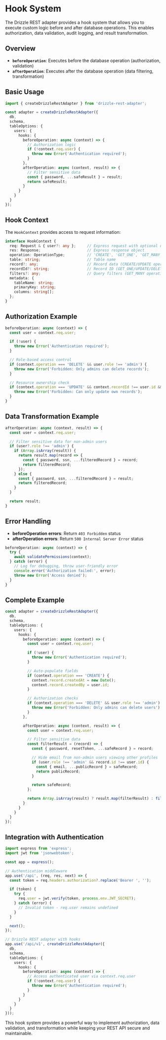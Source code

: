 # Hook System

The Drizzle REST adapter provides a hook system that allows you to execute custom logic before and after database operations. This enables authorization, data validation, audit logging, and result transformation.

## Overview

- **`beforeOperation`**: Executes before the database operation (authorization, validation)
- **`afterOperation`**: Executes after the database operation (data filtering, transformation)

## Basic Usage

```typescript
import { createDrizzleRestAdapter } from 'drizzle-rest-adapter';

const adapter = createDrizzleRestAdapter({
  db,
  schema,
  tableOptions: {
    users: {
      hooks: {
        beforeOperation: async (context) => {
          // Authorization logic
          if (!context.req.user) {
            throw new Error('Authentication required');
          }
        },
        afterOperation: async (context, result) => {
          // Filter sensitive data
          const { password, ...safeResult } = result;
          return safeResult;
        }
      }
    }
  }
});
```

## Hook Context

The `HookContext` provides access to request information:

```typescript
interface HookContext {
  req: Request & { user?: any };     // Express request with optional user
  res: Response;                     // Express response object
  operation: OperationType;          // 'CREATE', 'GET_ONE', 'GET_MANY', 'UPDATE', 'REPLACE', 'DELETE'
  table: string;                     // Table name
  record?: any;                      // Record data (CREATE/UPDATE operations)
  recordId?: string;                 // Record ID (GET_ONE/UPDATE/DELETE operations)
  filters?: any;                     // Query filters (GET_MANY operations)
  metadata: {
    tableName: string;
    primaryKey: string;
    columns: string[];
  };
}
```

## Authorization Example

```typescript
beforeOperation: async (context) => {
  const user = context.req.user;

  if (!user) {
    throw new Error('Authentication required');
  }

  // Role-based access control
  if (context.operation === 'DELETE' && user.role !== 'admin') {
    throw new Error('Forbidden: Only admins can delete records');
  }

  // Resource ownership check
  if (context.operation === 'UPDATE' && context.recordId !== user.id && user.role !== 'admin') {
    throw new Error('Forbidden: Can only update own records');
  }
}
```

## Data Transformation Example

```typescript
afterOperation: async (context, result) => {
  const user = context.req.user;

  // Filter sensitive data for non-admin users
  if (user?.role !== 'admin') {
    if (Array.isArray(result)) {
      return result.map(record => {
        const { password, ssn, ...filteredRecord } = record;
        return filteredRecord;
      });
    } else {
      const { password, ssn, ...filteredRecord } = result;
      return filteredRecord;
    }
  }

  return result;
}
```

## Error Handling

- **beforeOperation errors**: Return `403 Forbidden` status
- **afterOperation errors**: Return `500 Internal Server Error` status

```typescript
beforeOperation: async (context) => {
  try {
    await validatePermissions(context);
  } catch (error) {
    // Log for debugging, throw user-friendly error
    console.error('Authorization failed:', error);
    throw new Error('Access denied');
  }
}
```

## Complete Example

```typescript
const adapter = createDrizzleRestAdapter({
  db,
  schema,
  tableOptions: {
    users: {
      hooks: {
        beforeOperation: async (context) => {
          const user = context.req.user;

          if (!user) {
            throw new Error('Authentication required');
          }

          // Auto-populate fields
          if (context.operation === 'CREATE') {
            context.record.createdAt = new Date();
            context.record.createdBy = user.id;
          }

          // Authorization checks
          if (context.operation === 'DELETE' && user.role !== 'admin') {
            throw new Error('Forbidden: Only admins can delete users');
          }
        },

        afterOperation: async (context, result) => {
          const user = context.req.user;

          // Filter sensitive data
          const filterResult = (record) => {
            const { password, resetToken, ...safeRecord } = record;

            // Hide email from non-admin users viewing other profiles
            if (user.role !== 'admin' && record.id !== user.id) {
              const { email, ...publicRecord } = safeRecord;
              return publicRecord;
            }

            return safeRecord;
          };

          return Array.isArray(result) ? result.map(filterResult) : filterResult(result);
        }
      }
    }
  }
});
```

## Integration with Authentication

```typescript
import express from 'express';
import jwt from 'jsonwebtoken';

const app = express();

// Authentication middleware
app.use('/api', (req, res, next) => {
  const token = req.headers.authorization?.replace('Bearer ', '');

  if (token) {
    try {
      req.user = jwt.verify(token, process.env.JWT_SECRET);
    } catch (error) {
      // Invalid token - req.user remains undefined
    }
  }

  next();
});

// Drizzle REST adapter with hooks
app.use('/api/v1', createDrizzleRestAdapter({
  db,
  schema,
  tableOptions: {
    users: {
      hooks: {
        beforeOperation: async (context) => {
          // Access authenticated user via context.req.user
          if (!context.req.user) {
            throw new Error('Authentication required');
          }
        }
      }
    }
  }
}));
```

This hook system provides a powerful way to implement authorization, data validation, and transformation while keeping your REST API secure and maintainable.
